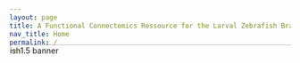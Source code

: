 ```yaml
---
layout: page
title: A Functional Connectomics Ressource for the Larval Zebrafish Brain
nav_title: Home
permalink: /
---
```


<div style="overflow: hidden; margin-top: -2rem;">
  <img src="{{ '/assets/img/home_img.png' | relative_url }}"
       alt="Fish1.5 banner"
       style="width: 110%; max-width: 3000px; display: block; position: relative; left: -5%;">
</div>

<hr style="max-width: 1000px; margin: 1rem auto; border: none; border-top: 2px solid white;">
<hr style="max-width: 1000px; margin: 1rem auto; border: none; border-top: 2px solid white;">

The [Lichtman](http://lichtmanlab.fas.harvard.edu), [Engert](http://www.engertlab.org) laboratories at Harvard University, the [Del Bene](https://www.institut-vision.org/index.php/en/researchers/filippo-del-bene) laboratory at the Institut de la Vision (Sorbonne Université), Paris and the [Bahl](https://www.neurobiology-konstanz.com/bahl) laboratory at Konstanz University, Germany are releasing the Fish1.5 dataset and its companion [papers](https://jboulanger91.github.io/fish1.5-release/manuscripts/). 

**Fish1.5 is a 7-day post-fertilization larval zebrafish dataset**, combining electron microscopy (EM) and two-photon calcium imaging from the same specimen. Both modalities are registered at single cell resolution. The imaged region spans from the **medial optic tectum to rhombomere 3**. To generate this dataset, we used a transgenic larvae expressing a nuclear calcium indicator under the elavl3 pan-neuronal promoter, along with red fluorescent markers labeling the main inhibitory neuronal subtype and vascular endothelial cells: *Tg(elavl3:H2B-GCaMP7f, gad1b:DsRed, kdrl:mCherryCAAX)*

The resulting EM dataset, acquired at a resolution of **4 × 4 × 30 nm**, provides ultrastructural details such as synaptic connections and subcellular features. This volume includes **62745 cell bodies** out of which **15017** were functionally imaged using **4 stimuli : left- and rightward-moving dots of 100% coherence and sine gratings** in six optical planes spaced by 12 μm along the dorso-ventral axis. 

The dataset is editable through a collaborative proofreading tool, **CAVE** from [Dorkenwald et al., 2025](https://doi.org/10.1038/s41592-024-02426-z), allowing the community to reconstruct neurons of interest, analyze their connectivity, overlay neurotransmitter and functional information to test circuit models. To request **editing privileges** for the Fish1.5 dataset, please fill out this **[form](https://forms.gle/oCB8kjXzkWYQEbYL8)**. Browsing and editing the dataset requires a Google account and works best in Chrome and Firefox. 

We are grateful to [Zetta AI](https://zetta.ai/) for alignment, cell segmentation, synapse detection & assignment, and hosting CAVE. 

### Explore More:
- **[Manuscripts](https://jboulanger91.github.io/fish1.5-release/manuscripts/)** highlight recent publications that leverage or complement the Fish1.5 dataset. 
- **[Gallery](https://jboulanger91.github.io/fish1.5-release/gallery/)** showcases various neuronal and glial populations in the dataset. 
- **[Navigation and Proofreading](http://127.0.0.1:4000/fish1.5-release/navigation-proofreading/)** using CAVE. 
- **[Tutorials](https://jboulanger91.github.io/fish1.5-release/tutorials/)** For programmatic access to reconstructed cellular morphologies, synaptic connectivity, and functional activity data.

**Contact:** [boulangerweill@fas.harvard.edu](mailto:boulangerweill@fas.harvard.edu)

